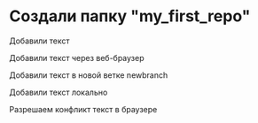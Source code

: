 # Создали папку "my_first_repo" 

Добавили текст

Добавили текст через веб-браузер

Добавили текст в новой ветке newbranch

Добавили текст локально

Разрешаем конфликт текст в браузере